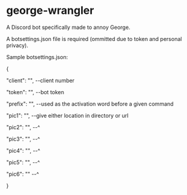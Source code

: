 # george-wrangler
A Discord bot specifically made to annoy George.



A botsettings.json file is required (ommitted due to token and personal privacy).


Sample botsettings.json:

{

"client": "",  --client number

"token": "",   --bot token

"prefix": "",  --used as the activation word before a given command

"pic1": "",    --give either location in directory or url

"pic2": "",    --^

"pic3": "",    --^

"pic4": "",    --^

"pic5": "",    --^

"pic6": ""     --^

}
